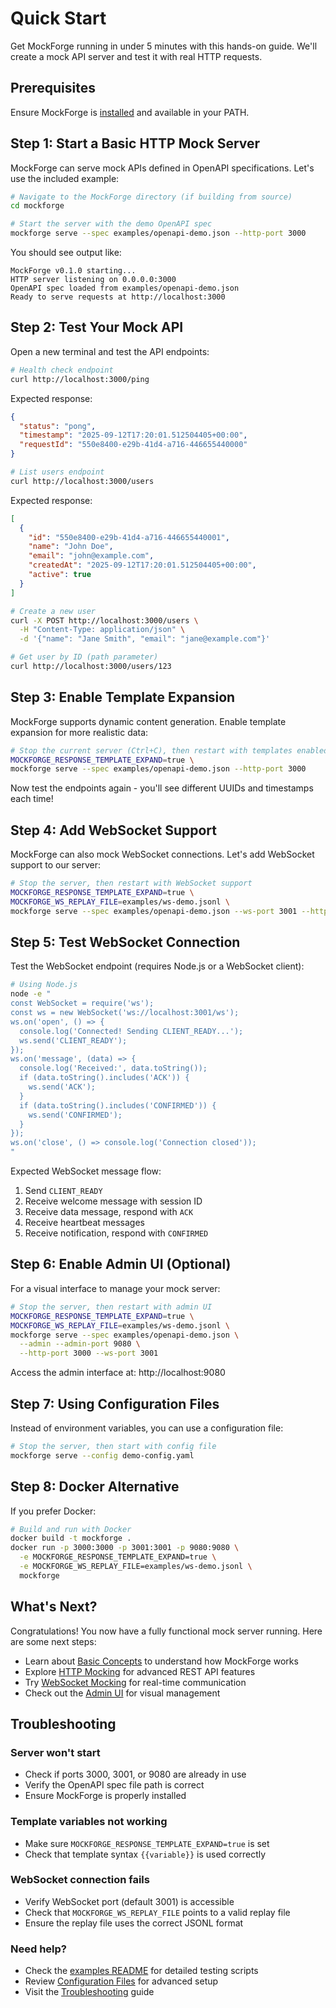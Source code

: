 # Quick Start

Get MockForge running in under 5 minutes with this hands-on guide. We'll create a mock API server and test it with real HTTP requests.

## Prerequisites

Ensure MockForge is [installed](installation.md) and available in your PATH.

## Step 1: Start a Basic HTTP Mock Server

MockForge can serve mock APIs defined in OpenAPI specifications. Let's use the included example:

```bash
# Navigate to the MockForge directory (if building from source)
cd mockforge

# Start the server with the demo OpenAPI spec
mockforge serve --spec examples/openapi-demo.json --http-port 3000
```

You should see output like:
```
MockForge v0.1.0 starting...
HTTP server listening on 0.0.0.0:3000
OpenAPI spec loaded from examples/openapi-demo.json
Ready to serve requests at http://localhost:3000
```

## Step 2: Test Your Mock API

Open a new terminal and test the API endpoints:

```bash
# Health check endpoint
curl http://localhost:3000/ping
```

Expected response:
```json
{
  "status": "pong",
  "timestamp": "2025-09-12T17:20:01.512504405+00:00",
  "requestId": "550e8400-e29b-41d4-a716-446655440000"
}
```

```bash
# List users endpoint
curl http://localhost:3000/users
```

Expected response:
```json
[
  {
    "id": "550e8400-e29b-41d4-a716-446655440001",
    "name": "John Doe",
    "email": "john@example.com",
    "createdAt": "2025-09-12T17:20:01.512504405+00:00",
    "active": true
  }
]
```

```bash
# Create a new user
curl -X POST http://localhost:3000/users \
  -H "Content-Type: application/json" \
  -d '{"name": "Jane Smith", "email": "jane@example.com"}'
```

```bash
# Get user by ID (path parameter)
curl http://localhost:3000/users/123
```

## Step 3: Enable Template Expansion

MockForge supports dynamic content generation. Enable template expansion for more realistic data:

```bash
# Stop the current server (Ctrl+C), then restart with templates enabled
MOCKFORGE_RESPONSE_TEMPLATE_EXPAND=true \
mockforge serve --spec examples/openapi-demo.json --http-port 3000
```

Now test the endpoints again - you'll see different UUIDs and timestamps each time!

## Step 4: Add WebSocket Support

MockForge can also mock WebSocket connections. Let's add WebSocket support to our server:

```bash
# Stop the server, then restart with WebSocket support
MOCKFORGE_RESPONSE_TEMPLATE_EXPAND=true \
MOCKFORGE_WS_REPLAY_FILE=examples/ws-demo.jsonl \
mockforge serve --spec examples/openapi-demo.json --ws-port 3001 --http-port 3000
```

## Step 5: Test WebSocket Connection

Test the WebSocket endpoint (requires Node.js or a WebSocket client):

```bash
# Using Node.js
node -e "
const WebSocket = require('ws');
const ws = new WebSocket('ws://localhost:3001/ws');
ws.on('open', () => {
  console.log('Connected! Sending CLIENT_READY...');
  ws.send('CLIENT_READY');
});
ws.on('message', (data) => {
  console.log('Received:', data.toString());
  if (data.toString().includes('ACK')) {
    ws.send('ACK');
  }
  if (data.toString().includes('CONFIRMED')) {
    ws.send('CONFIRMED');
  }
});
ws.on('close', () => console.log('Connection closed'));
"
```

Expected WebSocket message flow:
1. Send `CLIENT_READY`
2. Receive welcome message with session ID
3. Receive data message, respond with `ACK`
4. Receive heartbeat messages
5. Receive notification, respond with `CONFIRMED`

## Step 6: Enable Admin UI (Optional)

For a visual interface to manage your mock server:

```bash
# Stop the server, then restart with admin UI
MOCKFORGE_RESPONSE_TEMPLATE_EXPAND=true \
MOCKFORGE_WS_REPLAY_FILE=examples/ws-demo.jsonl \
mockforge serve --spec examples/openapi-demo.json \
  --admin --admin-port 9080 \
  --http-port 3000 --ws-port 3001
```

Access the admin interface at: http://localhost:9080

## Step 7: Using Configuration Files

Instead of environment variables, you can use a configuration file:

```bash
# Stop the server, then start with config file
mockforge serve --config demo-config.yaml
```

## Step 8: Docker Alternative

If you prefer Docker:

```bash
# Build and run with Docker
docker build -t mockforge .
docker run -p 3000:3000 -p 3001:3001 -p 9080:9080 \
  -e MOCKFORGE_RESPONSE_TEMPLATE_EXPAND=true \
  -e MOCKFORGE_WS_REPLAY_FILE=examples/ws-demo.jsonl \
  mockforge
```

## What's Next?

Congratulations! You now have a fully functional mock server running. Here are some next steps:

- Learn about [Basic Concepts](concepts.md) to understand how MockForge works
- Explore [HTTP Mocking](../user-guide/http-mocking.md) for advanced REST API features
- Try [WebSocket Mocking](../user-guide/websocket-mocking.md) for real-time communication
- Check out the [Admin UI](../user-guide/admin-ui.md) for visual management

## Troubleshooting

### Server won't start
- Check if ports 3000, 3001, or 9080 are already in use
- Verify the OpenAPI spec file path is correct
- Ensure MockForge is properly installed

### Template variables not working
- Make sure `MOCKFORGE_RESPONSE_TEMPLATE_EXPAND=true` is set
- Check that template syntax `{{variable}}` is used correctly

### WebSocket connection fails
- Verify WebSocket port (default 3001) is accessible
- Check that `MOCKFORGE_WS_REPLAY_FILE` points to a valid replay file
- Ensure the replay file uses the correct JSONL format

### Need help?
- Check the [examples README](../../examples/README.md) for detailed testing scripts
- Review [Configuration Files](../configuration/files.md) for advanced setup
- Visit the [Troubleshooting](../reference/troubleshooting.md) guide
